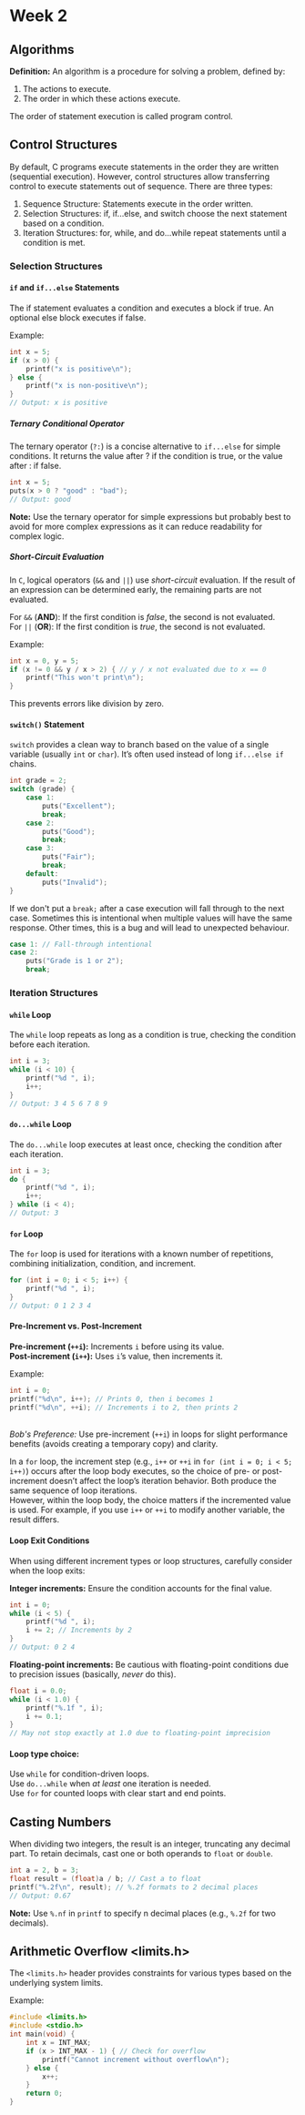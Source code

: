 # Week 2

## Algorithms
**Definition:** An algorithm is a procedure for solving a problem, defined by:

1. The actions to execute.
2. The order in which these actions execute.

The order of statement execution is called program control.

## Control Structures
By default, C programs execute statements in the order they are written (sequential execution). However, control structures allow transferring control to execute statements out of sequence. There are three types:

1. Sequence Structure: Statements execute in the order written.
2. Selection Structures: if, if...else, and switch choose the next statement based on a condition.
3. Iteration Structures: for, while, and do...while repeat statements until a condition is met.

### Selection Structures
#### `if` and `if...else` Statements
The if statement evaluates a condition and executes a block if true. An optional else block executes if false.

Example:
```c
int x = 5;
if (x > 0) {
    printf("x is positive\n");
} else {
    printf("x is non-positive\n");
}
// Output: x is positive
``` 

##### Ternary Conditional Operator
The ternary operator (`?:`) is a concise alternative to `if...else` for simple conditions. It returns the value after ? if the condition is true, or the value after : if false.
```c
int x = 5;
puts(x > 0 ? "good" : "bad");
// Output: good
```

**Note:** Use the ternary operator for simple expressions but probably best to avoid for more complex expressions as it can reduce readability for complex logic.


##### Short-Circuit Evaluation
In `C`, logical operators (`&&` and `||`) use *short-circuit* evaluation. If the result of an expression can be determined early, the remaining parts are not evaluated.

For `&&` (**AND**): If the first condition is *false*, the second is not evaluated.
<br>For `||` (**OR**): If the first condition is *true*, the second is not evaluated.

Example:
```c
int x = 0, y = 5;
if (x != 0 && y / x > 2) { // y / x not evaluated due to x == 0
    printf("This won't print\n");
}
```

This prevents errors like division by zero.

#### `switch()` Statement
`switch` provides a clean way to branch based on the value of a single variable 
(usually `int` or `char`). It’s often used instead of long `if...else if` chains.

```c
int grade = 2;
switch (grade) {
    case 1:
        puts("Excellent");
        break;
    case 2:
        puts("Good");
        break;
    case 3:
        puts("Fair");
        break;
    default:
        puts("Invalid");
}
```

If we don't put a `break;` after a case execution will fall through to the next case.
Sometimes this is intentional when multiple values will have the same response. Other times,
this is a bug and will lead to unexpected behaviour.
```c
case 1: // Fall-through intentional
case 2:
    puts("Grade is 1 or 2");
    break;
```


### Iteration Structures
#### `while` Loop
The `while` loop repeats as long as a condition is true, checking the condition before each iteration.
```c
int i = 3;
while (i < 10) {
    printf("%d ", i);
    i++;
}
// Output: 3 4 5 6 7 8 9
```

#### `do...while` Loop
The `do...while` loop executes at least once, checking the condition after each iteration.
```c
int i = 3;
do {
    printf("%d ", i);
    i++;
} while (i < 4);
// Output: 3
```

#### `for` Loop
The `for` loop is used for iterations with a known number of repetitions, combining initialization, condition, and increment.
```c
for (int i = 0; i < 5; i++) {
    printf("%d ", i);
}
// Output: 0 1 2 3 4
```

#### Pre-Increment vs. Post-Increment

**Pre-increment (`++i`):** Increments `i` before using its value.
<br>**Post-increment (`i++`):** Uses `i`’s value, then increments it.

Example:
```c
int i = 0;
printf("%d\n", i++); // Prints 0, then i becomes 1
printf("%d\n", ++i); // Increments i to 2, then prints 2
```

<br>*Bob's Preference:* Use pre-increment (`++i`) in loops for slight performance benefits (avoids creating a temporary copy) and clarity.

In a `for` loop, the increment step (e.g., `i++` or `++i` in 
`for (int i = 0; i < 5; i++)`) occurs after the loop body executes, 
so the choice of pre- or post-increment doesn’t affect the loop’s iteration behavior. 
Both produce the same sequence of loop iterations.
<br>However, within the loop body, the choice matters if the incremented 
value is used. For example, if you use `i++` or `++i` to modify another 
variable, the result differs.

#### Loop Exit Conditions
When using different increment types or loop structures, carefully consider when the loop exits:

**Integer increments:** Ensure the condition accounts for the final value.
```c
int i = 0;
while (i < 5) {
    printf("%d ", i);
    i += 2; // Increments by 2
}
// Output: 0 2 4
```


**Floating-point increments:** Be cautious with floating-point conditions due to precision issues (basically, *never* do this).
```c
float i = 0.0;
while (i < 1.0) {
    printf("%.1f ", i);
    i += 0.1;
}
// May not stop exactly at 1.0 due to floating-point imprecision
```


#### Loop type choice:
Use `while` for condition-driven loops.
<br>Use `do...while` when *at least* one iteration is needed.
<br>Use `for` for counted loops with clear start and end points.



## Casting Numbers
When dividing two integers, the result is an integer, truncating any decimal part. 
To retain decimals, cast one or both operands to `float` or `double`.
```c
int a = 2, b = 3;
float result = (float)a / b; // Cast a to float
printf("%.2f\n", result); // %.2f formats to 2 decimal places
// Output: 0.67
```

**Note:** Use `%.nf` in `printf` to specify n decimal places (e.g., `%.2f` for two decimals).

## Arithmetic Overflow <limits.h>
The `<limits.h>` header provides constraints for various types based on the underlying system limits.

Example:
```c
#include <limits.h>
#include <stdio.h>
int main(void) {
    int x = INT_MAX;
    if (x > INT_MAX - 1) { // Check for overflow
		printf("Cannot increment without overflow\n");
    } else {
		x++;
    }
    return 0;
}
```
